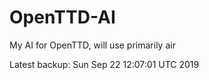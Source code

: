 # OpenTTD-AI
My AI for OpenTTD, will use primarily air

Latest backup: Sun Sep 22 12:07:01 UTC 2019
